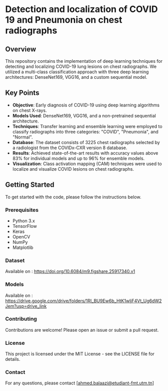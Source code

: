 # Detection and localization of COVID 19 and Pneumonia on chest radiographs
## Overview

This repository contains the implementation of deep learning techniques for detecting and localizing COVID-19 lung lesions on chest radiographs. We utilized a multi-class classification approach with three deep learning architectures: DenseNet169, VGG16, and a custom sequential model. 

## Key Points

- **Objective**: Early diagnosis of COVID-19 using deep learning algorithms on chest X-rays.
- **Models Used**: DenseNet169, VGG16, and a non-pretrained sequential architecture.
- **Techniques**: Transfer learning and ensemble learning were employed to classify radiographs into three categories: "COVID", "Pneumonia", and "Normal".
- **Database**: The dataset consists of 3225 chest radiographs selected by a radiologist from the COVIDx-CXR version 8 database.
- **Results**: Achieved state-of-the-art results with accuracy values above 83% for individual models and up to 96% for ensemble models.
- **Visualization**: Class activation mapping (CAM) techniques were used to localize and visualize COVID lesions on chest radiographs.

## Getting Started

To get started with the code, please follow the instructions below.

### Prerequisites

- Python 3.x
- TensorFlow
- Keras
- OpenCV
- NumPy
- Matplotlib


### Dataset

Available on : https://doi.org/10.6084/m9.figshare.25917340.v1

### Models

Available on : https://drive.google.com/drive/folders/1RI_BU9Ew6b_HtK1wljF4Vt_Ug6dW2Jem?usp=drive_link

### Contributing
Contributions are welcome! Please open an issue or submit a pull request.

### License
This project is licensed under the MIT License - see the LICENSE file for details.

### Contact
For any questions, please contact [ahmed.balaazi@etudiant-fmt.utm.tn]
